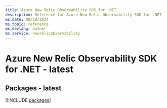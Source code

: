 ```yaml
---
title: Azure New Relic Observability SDK for .NET
description: Reference for Azure New Relic Observability SDK for .NET
ms.date: 08/28/2024
ms.topic: reference
ms.devlang: dotnet
ms.service: newrelicobservability
---
```

# Azure New Relic Observability SDK for .NET - latest
## Packages - latest
[!INCLUDE [packages](new-relic-observability-index.md)]